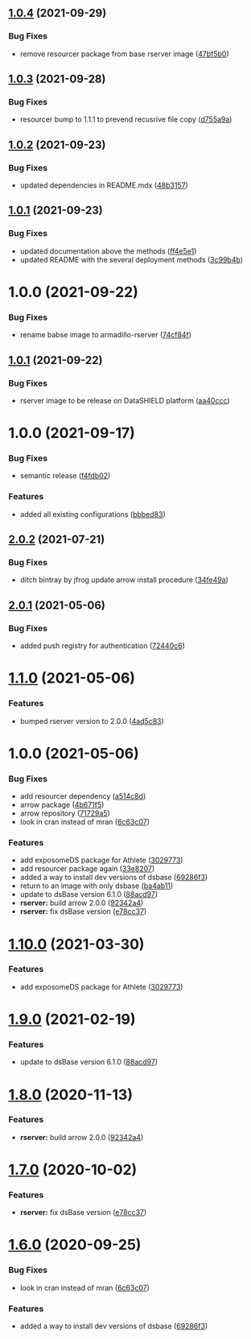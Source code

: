 ## [1.0.4](https://github.com/datashield/docker-armadillo-rserver-base/compare/@datashield/armadillo-rserver-v1.0.3...@datashield/armadillo-rserver-v1.0.4) (2021-09-29)


### Bug Fixes

* remove resourcer package from base rserver image ([47bf5b0](https://github.com/datashield/docker-armadillo-rserver-base/commit/47bf5b0ec8bbb588c3ea26515fa33f4ce15a50e8))

## [1.0.3](https://github.com/datashield/docker-armadillo-rserver-base/compare/@datashield/armadillo-rserver-v1.0.2...@datashield/armadillo-rserver-v1.0.3) (2021-09-28)


### Bug Fixes

* resourcer bump to 1.1.1 to prevend recusrive file copy ([d755a9a](https://github.com/datashield/docker-armadillo-rserver-base/commit/d755a9a7cd0006c687bfc9e6bd689c4d45c0b430))

## [1.0.2](https://github.com/datashield/docker-armadillo-rserver-base/compare/@datashield/armadillo-rserver-v1.0.1...@datashield/armadillo-rserver-v1.0.2) (2021-09-23)


### Bug Fixes

* updated dependencies in README.mdx ([48b3157](https://github.com/datashield/docker-armadillo-rserver-base/commit/48b31577af536c8931e9f2c7a326672a7691d7d3))

## [1.0.1](https://github.com/datashield/docker-armadillo-rserver-base/compare/@datashield/armadillo-rserver-v1.0.0...@datashield/armadillo-rserver-v1.0.1) (2021-09-23)


### Bug Fixes

* updated documentation above the methods ([ff4e5e1](https://github.com/datashield/docker-armadillo-rserver-base/commit/ff4e5e1d38233e6f833eaf20bb52f8c1e99566df))
* updated README with the several deployment methods ([3c99b4b](https://github.com/datashield/docker-armadillo-rserver-base/commit/3c99b4b13fc6753bbfa5e0f8521cfd144411aa8a))

# 1.0.0 (2021-09-22)


### Bug Fixes

* rename babse image to armadillo-rserver ([74cf84f](https://github.com/datashield/docker-armadillo-rserver-base/commit/74cf84faf3d4f582c63fce1b851b84dba937f13b))

## [1.0.1](https://github.com/datashield/docker-armadillo-rserver-base/compare/@datashield/rserver-v1.0.0...@datashield/rserver-v1.0.1) (2021-09-22)


### Bug Fixes

* rserver image to be release on DataSHIELD platform ([aa40ccc](https://github.com/datashield/docker-armadillo-rserver-base/commit/aa40ccc00b2a38e7609b0ddb1e9697bc9798e4e7))

# 1.0.0 (2021-09-17)


### Bug Fixes

* semantic release ([f4fdb02](https://github.com/datashield/docker-armadillo-rserver-base/commit/f4fdb025fe06a31c4accf720b6c4c0c3854fc655))


### Features

* added all existing configurations ([bbbed83](https://github.com/datashield/docker-armadillo-rserver-base/commit/bbbed83c99cb2c754b3e430f506ee1f29e1d9153))

## [2.0.2](https://github.com/molgenis/molgenis-ops-docker/compare/@molgenis/rserver-v2.0.1...@molgenis/rserver-v2.0.2) (2021-07-21)


### Bug Fixes

* ditch bintray by jfrog update arrow install procedure ([34fe49a](https://github.com/molgenis/molgenis-ops-docker/commit/34fe49a4444fbae15db02f28c8828e362d8ef495))

## [2.0.1](https://github.com/molgenis/molgenis-ops-docker/compare/@molgenis/rserver-v2.0.0...@molgenis/rserver-v2.0.1) (2021-05-06)


### Bug Fixes

* added push registry for authentication ([72440c6](https://github.com/molgenis/molgenis-ops-docker/commit/72440c6f68963cd9d46c322d0b14ca47149ed29d))

# [1.1.0](https://github.com/molgenis/molgenis-ops-docker/compare/@molgenis/rserver-v1.0.0...@molgenis/rserver-v1.1.0) (2021-05-06)


### Features

* bumped rserver version to 2.0.0 ([4ad5c83](https://github.com/molgenis/molgenis-ops-docker/commit/4ad5c83d8e0890e8846aa0ab6a8aa37957c591e7))

# 1.0.0 (2021-05-06)


### Bug Fixes

* add resourcer dependency ([a514c8d](https://github.com/molgenis/molgenis-ops-docker/commit/a514c8d0fc7c04f6b10c11e7b1baf80cd18308b8))
* arrow package ([4b671f5](https://github.com/molgenis/molgenis-ops-docker/commit/4b671f5d132fd6aa35798959c708eed37913105f))
* arrow repository ([71729a5](https://github.com/molgenis/molgenis-ops-docker/commit/71729a52a3e047e75b7aebd14f1a94eea4cc2452))
* look in cran instead of mran ([6c63c07](https://github.com/molgenis/molgenis-ops-docker/commit/6c63c0727e9add750da2e3cdbc17f0871f809fa1))


### Features

* add exposomeDS package for Athlete ([3029773](https://github.com/molgenis/molgenis-ops-docker/commit/3029773f538eddae1c9ae4a656f2171903d77293))
* add resourcer package again ([33e8207](https://github.com/molgenis/molgenis-ops-docker/commit/33e8207f2e42616b25e594257ed17c5e0ea3fdcc))
* added a way to install dev versions of dsbase ([69286f3](https://github.com/molgenis/molgenis-ops-docker/commit/69286f31389fcbeef3aad4755913e87074a70c9f))
* return to an image with only dsbase ([ba4ab11](https://github.com/molgenis/molgenis-ops-docker/commit/ba4ab11ac19b3765ed8176f8c0d844db922f6326))
* update to dsBase version 6.1.0 ([88acd97](https://github.com/molgenis/molgenis-ops-docker/commit/88acd97b2fc795ab82806ef070df366190337b4d))
* **rserver:** build arrow 2.0.0 ([92342a4](https://github.com/molgenis/molgenis-ops-docker/commit/92342a4b623b24269d6c94b0eb6b9a30ad94d668))
* **rserver:** fix dsBase version ([e78cc37](https://github.com/molgenis/molgenis-ops-docker/commit/e78cc37826f5e1cbcfac821089582212a497622c))

# [1.10.0](https://github.com/molgenis/molgenis-ops-docker/compare/@molgenis/ds-60-rserver-363-v1.9.0...@molgenis/ds-60-rserver-363-v1.10.0) (2021-03-30)


### Features

* add exposomeDS package for Athlete ([3029773](https://github.com/molgenis/molgenis-ops-docker/commit/3029773f538eddae1c9ae4a656f2171903d77293))

# [1.9.0](https://github.com/molgenis/molgenis-ops-docker/compare/@molgenis/ds-60-rserver-363-v1.8.0...@molgenis/ds-60-rserver-363-v1.9.0) (2021-02-19)


### Features

* update to dsBase version 6.1.0 ([88acd97](https://github.com/molgenis/molgenis-ops-docker/commit/88acd97b2fc795ab82806ef070df366190337b4d))

# [1.8.0](https://github.com/molgenis/molgenis-ops-docker/compare/@molgenis/ds-60-rserver-363-v1.7.0...@molgenis/ds-60-rserver-363-v1.8.0) (2020-11-13)


### Features

* **rserver:** build arrow 2.0.0 ([92342a4](https://github.com/molgenis/molgenis-ops-docker/commit/92342a4b623b24269d6c94b0eb6b9a30ad94d668))

# [1.7.0](https://github.com/molgenis/molgenis-ops-docker/compare/@molgenis/ds-60-rserver-363-v1.6.0...@molgenis/ds-60-rserver-363-v1.7.0) (2020-10-02)


### Features

* **rserver:** fix dsBase version ([e78cc37](https://github.com/molgenis/molgenis-ops-docker/commit/e78cc37826f5e1cbcfac821089582212a497622c))

# [1.6.0](https://github.com/molgenis/molgenis-ops-docker/compare/@molgenis/ds-60-rserver-363-v1.5.0...@molgenis/ds-60-rserver-363-v1.6.0) (2020-09-25)


### Bug Fixes

* look in cran instead of mran ([6c63c07](https://github.com/molgenis/molgenis-ops-docker/commit/6c63c0727e9add750da2e3cdbc17f0871f809fa1))


### Features

* added a way to install dev versions of dsbase ([69286f3](https://github.com/molgenis/molgenis-ops-docker/commit/69286f31389fcbeef3aad4755913e87074a70c9f))
